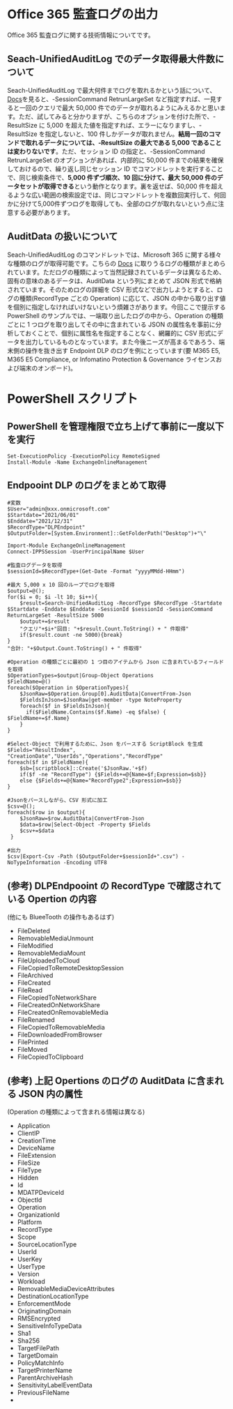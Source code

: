 # Office 365 監査ログの出力
Office 365 監査ログに関する技術情報についてです。
## Seach-UnifiedAuditLog でのデータ取得最大件数について  
Seach-UnifiedAuditLog で最大何件までログを取れるかという話について、[Docs](https://docs.microsoft.com/ja-jp/powershell/module/exchange/search-unifiedauditlog?view=exchange-ps)を見ると、-SessionCommand RetrunLargeSet など指定すれば、一見すると一回のクエリで最大 50,000 件でのデータが取れるようにみえるかと思います。ただ、試してみると分かりますが、こちらのオプションを付けた所で、-ResultSize に 5,000 を超えた値を指定すれば、エラーになりますし、-ResultSize を指定しないと、100 件しかデータが取れません。**結局一回のコマンドで取れるデータについては、-ResultSize の最大である 5,000 であることは変わりないです**。ただ、セッション ID の指定と、-SessionCommand RetrunLargeSet のオプションがあれば、内部的に 50,000 件までの結果を確保しておけるので、繰り返し同じセッション ID でコマンドレットを実行することで、同じ検索条件で、**5,000 件ずづ順次、10 回に分けて、最大 50,000 件のデータセットが取得できる**という動作となります。裏を返せば、50,000 件を超えるような広い範囲の検索設定では、同じコマンドレットを複数回実行して、何回かに分けて5,000件ずつログを取得しても、全部のログが取れないという点に注意する必要があります。

## AuditData の扱いについて
Seach-UnifiedAuditLog のコマンドレットでは、Microsoft 365 に関する様々な種類のログが取得可能です。こちらの [Docs](https://docs.microsoft.com/ja-jp/office/office-365-management-api/office-365-management-activity-api-schema#auditlogrecordtype) に取りうるログの種類がまとめられています。ただログの種類によって当然記録されているデータは異なるため、固有の意味のあるデータは、AuditData という列にまとめて JSON 形式で格納されています。そのためログの詳細を CSV 形式などで出力しようとすると、ログの種類(RecordType ごとの Operation) に応じて、JSON の中から取り出す値を個別に指定しなければいけないという煩雑さがあります。今回ここで提示する PowerShell のサンプルでは、一端取り出したログの中から、Operation の種類ごとに 1 つログを取り出してその中に含まれている JSON の属性名を事前に分析しておくことで、個別に属性名を指定することなく、網羅的に CSV 形式にデータを出力しているものとなっています。また今後ニーズが高まるであろう、端末側の操作を抜き出す Endpoint DLP のログを例にとっています(要 M365 E5, M365 E5 Compliance, or Infomatino Protection & Governance ライセンスおよび端末のオンボード)。

# PowerShell スクリプト
## PowerShell を管理権限で立ち上げて事前に一度以下を実行
```
Set-ExecutionPolicy -ExecutionPolicy RemoteSigned
Install-Module -Name ExchangeOnlineManagement
```
## Endpooint DLP のログをまとめて取得
```
#変数
$User="admin@xxx.onmicrosoft.com"
$Startdate="2021/06/01"
$Enddate="2021/12/31"
$RecordType="DLPEndpoint"
$OutputFolder=[System.Environment]::GetFolderPath("Desktop")+"\"

Import-Module ExchangeOnlineManagement
Connect-IPPSSession -UserPrincipalName $User

#監査ログデータを取得
$sessionId=$RecordType+(Get-Date -Format "yyyyMMdd-HHmm")

#最大 5,000 x 10 回のループでログを取得
$output=@();
for($i = 0; $i -lt 10; $i++){
    $result=Search-UnifiedAuditLog -RecordType $RecordType -Startdate $Startdate -Enddate $Enddate -SessionId $sessionId -SessionCommand ReturnLargeSet -ResultSize 5000
    $output+=$result
    "クエリ"+$i+"回目: "+$result.Count.ToString() + " 件取得"
    if($result.count -ne 5000){break}
}
"合計: "+$Output.Count.ToString() + " 件取得"
    
#Operation の種類ごとに最初の 1 つ目のアイテムから Json に含まれているフィールドを取得
$OperationTypes=$output|Group-Object Operations
$FieldName=@()
foreach($Operation in $OperationTypes){
    $JsonRaw=$Operation.Group[0].AuditData|ConvertFrom-Json
    $FieldsInJson=$JsonRaw|get-member -type NoteProperty
    foreach($f in $FieldsInJson){
      if($FieldName.Contains($f.Name) -eq $false) { $FieldName+=$f.Name}
    }
}

#Select-Object で利用するために、Json をパースする ScriptBlock を生成
$Fields="ResultIndex", "CreationDate","UserIds","Operations","RecordType"
foreach($f in $FieldName){
    $sb=[scriptblock]::Create('$JsonRaw.'+$f)
    if($f -ne "RecordType") {$Fields+=@{Name=$f;Expression=$sb}}
    else {$Fields+=@{Name="RecordType2";Expression=$sb}}
}

#Jsonをパースしながら、CSV 形式に加工
$csv=@();
foreach($row in $output){
    $JsonRaw=$row.AuditData|ConvertFrom-Json
    $data=$row|Select-Object -Property $Fields
    $csv+=$data
 }

#出力
$csv|Export-Csv -Path ($OutputFolder+$sessionId+".csv") -NoTypeInformation -Encoding UTF8

```
## (参考) DLPEndpooint の RecordType で確認されている Opertion の内容
(他にも BlueeTooth の操作もあるはず)
- FileDeleted  
- RemovableMediaUnmount  
- FileModified  
- RemovableMediaMount  
- FileUploadedToCloud  
- FileCopiedToRemoteDesktopSession  
- FileArchived  
- FileCreated  
- FileRead  
- FileCopiedToNetworkShare  
- FileCreatedOnNetworkShare  
- FileCreatedOnRemovableMedia  
- FileRenamed  
- FileCopiedToRemovableMedia  
- FileDownloadedFromBrowser  
- FilePrinted  
- FileMoved  
- FileCopiedToClipboard  

## (参考) 上記 Opertions のログの AuditData に含まれる JSON 内の属性
(Operation の種類によって含まれる情報は異なる)
- Application  
- ClientIP  
- CreationTime  
- DeviceName  
- FileExtension  
- FileSize  
- FileType  
- Hidden  
- Id  
- MDATPDeviceId  
- ObjectId  
- Operation  
- OrganizationId  
- Platform  
- RecordType  
- Scope  
- SourceLocationType  
- UserId  
- UserKey  
- UserType  
- Version  
- Workload  
- RemovableMediaDeviceAttributes  
- DestinationLocationType  
- EnforcementMode  
- OriginatingDomain  
- RMSEncrypted  
- SensitiveInfoTypeData  
- Sha1  
- Sha256  
- TargetFilePath  
- TargetDomain  
- PolicyMatchInfo  
- TargetPrinterName  
- ParentArchiveHash  
- SensitivityLabelEventData  
- PreviousFileName  
-
